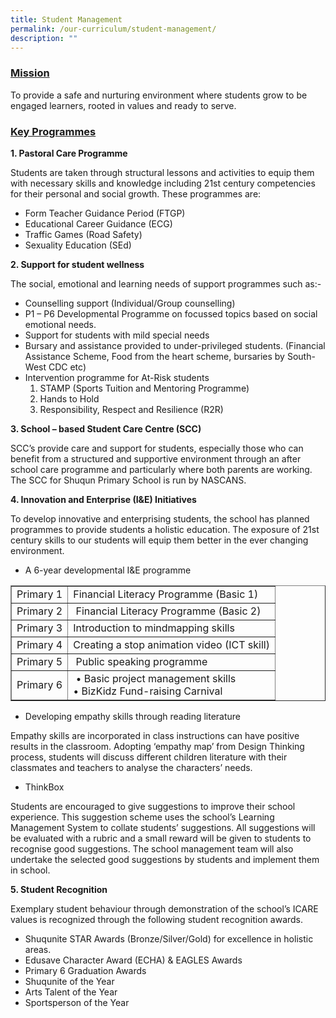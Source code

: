 ```yaml
---
title: Student Management
permalink: /our-curriculum/student-management/
description: ""
---
```




<h3><strong><span style="text-decoration: underline;">Mission</span></strong></h3>
<div>
<div>
<div align="left">
<p>To provide a safe and nurturing environment where students grow to be engaged learners, rooted in values and ready to serve.</p>
<h3><strong><span style="text-decoration: underline;">Key Programmes</span></strong></h3>
</div>
</div>
<p><strong>1. Pastoral Care Programme</strong></p>
<p>Students are taken through structural lessons and activities to equip them with necessary skills and knowledge including 21st century competencies for their personal and social growth. These programmes are:</p>
<ul>
<li>Form Teacher Guidance Period (FTGP)</li>
<li>Educational Career Guidance (ECG)</li>
<li>Traffic Games (Road Safety)</li>
<li>Sexuality Education (SEd)&nbsp;</li>
</ul>
<p><strong>2. Support for student wellness</strong></p>
<p>The social, emotional and learning needs of support programmes such as:-</p>
<ul>
<li>Counselling support (Individual/Group counselling)</li>
<li>P1 &ndash; P6 Developmental Programme on focussed topics based on social emotional needs.</li>
<li>Support for students with mild special needs</li>
<li>Bursary and assistance provided to under-privileged students. (Financial Assistance Scheme, Food from the heart scheme, bursaries by South-West CDC etc)</li>
<li>Intervention programme for At-Risk students
<ol>
<li>STAMP (Sports Tuition and Mentoring Programme)</li>
<li>Hands to Hold</li>
<li>Responsibility, Respect and Resilience (R2R)</li>
</ol>
</li>
</ul>
<p><strong>3. School &ndash; based Student Care Centre (SCC)</strong></p>
<p>SCC&rsquo;s provide care and support for students, especially those who can benefit from a structured and supportive environment through an after school care programme and particularly where both parents are working. The SCC for Shuqun Primary School is run by NASCANS.</p>
<p><strong>4. Innovation and Enterprise (I&amp;E) Initiatives</strong></p>
<p>To develop innovative and enterprising students, the school has planned programmes to provide students a holistic education. The exposure of 21st century skills to our students will equip them better in the ever changing environment.</p>
<ul>
<li>A 6-year developmental I&amp;E programme</li>
</ul>
<div class="table-responsive">
<table border="1">
<tbody>
<tr>
<td>Primary 1</td>
<td>Financial Literacy Programme (Basic 1)</td>
</tr>
<tr>
<td>Primary 2</td>
<td>&nbsp;Financial Literacy Programme (Basic 2)</td>
</tr>
<tr>
<td>Primary 3</td>
<td>Introduction to mindmapping skills</td>
</tr>
<tr>
<td>Primary 4</td>
<td>Creating a stop animation video (ICT skill)</td>
</tr>
<tr>
<td>Primary 5</td>
<td>&nbsp;Public speaking programme</td>
</tr>
<tr>
<td>Primary 6</td>
<td>&nbsp;&bull; Basic project management skills<br />&bull; BizKidz Fund-raising Carnival</td>
</tr>
</tbody>
</table>
</div>
<ul>
<li>Developing empathy skills through reading literature</li>
</ul>
<p>Empathy skills are incorporated in class instructions can have positive results in the classroom. Adopting &lsquo;empathy map&rsquo; from Design Thinking process, students will discuss different children literature with their classmates and teachers to analyse the characters&rsquo; needs.</p>
<ul>
<li>ThinkBox</li>
</ul>
<p>Students are encouraged to give suggestions to improve their school experience. This suggestion scheme uses the school&rsquo;s Learning Management System to collate students&rsquo; suggestions. All suggestions will be evaluated with a rubric and a small reward will be given to students to recognise good suggestions. The school management team will also undertake the selected good suggestions by students and implement them in school.</p>
<p><strong>5. Student Recognition</strong></p>
<p>Exemplary student behaviour through demonstration of the school&rsquo;s ICARE values is recognized through the following student recognition awards.</p>
<ul>
<li>Shuqunite STAR Awards (Bronze/Silver/Gold) for excellence in holistic areas.</li>
<li>Edusave Character Award (ECHA) &amp; EAGLES Awards</li>
<li>Primary 6 Graduation Awards</li>
<li>Shuqunite of the Year</li>
<li>Arts Talent of the Year</li>
<li>Sportsperson of the Year</li>
</ul>
</div>